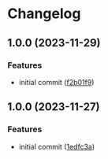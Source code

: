 # Changelog

## 1.0.0 (2023-11-29)


### Features

* initial commit ([f2b01f9](https://github.com/devtemplates/github/commit/f2b01f9eca88a237656d10fd8a11ab25bacdeeaa))

## 1.0.0 (2023-11-27)


### Features

* initial commit ([1edfc3a](https://github.com/devtemplates/github/commit/1edfc3a9bdeae24b3e5bcaf18b4fa02fa6ebd845))
